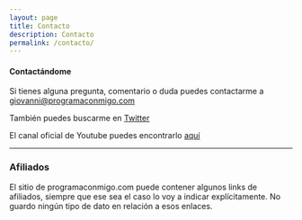 ```yaml
---
layout: page
title: Contacto
description: Contacto
permalink: /contacto/
---
```


#### Contactándome

Si tienes alguna pregunta, comentario o duda puedes contactarme a giovanni@programaconmigo.com

También puedes buscarme en [Twitter](https://twitter.com/giovanni_cortes)

El canal oficial de Youtube puedes encontrarlo [aquí](https://www.youtube.com/channel/UCpbP1xPJK5MF_cxIuPNF7BA)

<hr>

### Afiliados

El sitio de programaconmigo.com puede contener algunos links de afiliados, siempre que ese sea el caso
lo voy a indicar explícitamente. No guardo ningún tipo de dato en relación a esos enlaces.